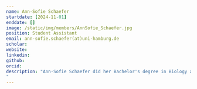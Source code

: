 ```yaml
---
name: Ann-Sofie Schaefer
startdate: [2024-11-01]
enddate: []
image: /static/img/members/AnnSofie_Schaefer.jpg
position: Student Assistant
email: ann-sofie.schaefer(at)uni-hamburg.de
scholar:
website:
linkedin:
github:
orcid:
description: "Ann-Sofie Schaefer did her Bachelor's degree in Biology at the University of Hamburg, where she is currently pursuing her Masters in Bioinformatics. Additonally to her studies she is supporting the research of the NeStOme lab led by Khalique Newaz.
"
---
```

